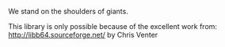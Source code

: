 We stand on the shoulders of giants.

This library is only possible because of the excellent work from:
http://libb64.sourceforge.net/ by Chris Venter
